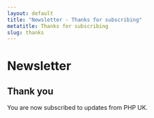 ```yaml
---
layout: default
title: "Newsletter - Thanks for subscribing"
metatitle: Thanks for subscribing
slug: thanks
---
```

<div class="page-title -collapse">
    <div class="wrapper">
        <h1>Newsletter</h1>
    </div>
</div>
<div class="row">
    <div class="wrapper">
        <h2>Thank you</h2>
        <p>You are now subscribed to updates from PHP UK.</p>
    </div>
</div>